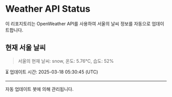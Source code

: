 
# Weather API Status

이 리포지토리는 OpenWeather API를 사용하여 서울의 날씨 정보를 자동으로 업데이트합니다.

## 현재 서울 날씨
> 서울의 현재 날씨: snow, 온도: 5.76°C, 습도: 52%

⏳ 업데이트 시간: 2025-03-18 05:30:45 (UTC)

---
자동 업데이트 봇에 의해 관리됩니다.
